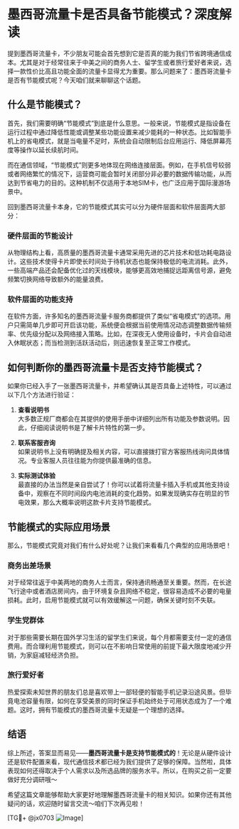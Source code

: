 # 墨西哥流量卡是否具备节能模式？深度解读

提到墨西哥流量卡，不少朋友可能会首先想到它是否真的能为我们节省跨境通信成本。尤其是对于经常往来于中美之间的商务人士、留学生或者旅行爱好者来说，选择一款性价比高且功能全面的流量卡显得尤为重要。那么问题来了：墨西哥流量卡是否有节能模式呢？今天咱们就来聊聊这个话题。

## 什么是节能模式？

首先，我们需要明确“节能模式”到底是什么意思。一般来说，节能模式是指设备在运行过程中通过降低性能或调整某些功能设置来减少能耗的一种状态。比如智能手机上的省电模式，就是当电量不足时，系统会自动限制后台应用运行、降低屏幕亮度等操作以延长续航时间。

而在通信领域，“节能模式”则更多地体现在网络连接层面。例如，在手机信号较弱或者网络繁忙的情况下，运营商可能会暂时关闭部分非必要的数据传输功能，从而达到节省电力的目的。这种机制不仅适用于本地SIM卡，也广泛应用于国际漫游场景中。

回到墨西哥流量卡本身，它的节能模式其实可以分为硬件层面和软件层面两大部分：

### 硬件层面的节能设计

从物理结构上看，高质量的墨西哥流量卡通常采用先进的芯片技术和低功耗电路设计。这些技术使得卡片即使长时间处于待机状态也能保持极低的电流消耗。此外，一些高端产品还会配备优化过的天线模块，能够更高效地捕捉远距离信号源，避免频繁切换网络导致额外的能量浪费。

### 软件层面的功能支持

在软件方面，许多知名的墨西哥流量卡服务商都提供了类似“省电模式”的选项。用户只需简单几步即可开启该功能，系统便会根据当前使用情况动态调整数据传输频率、优先级分配以及网络接入策略。比如，在深夜无人使用设备时，卡片会自动进入休眠状态；而当检测到活跃活动后，则迅速恢复至正常工作模式。

## 如何判断你的墨西哥流量卡是否支持节能模式？

如果你已经入手了一张墨西哥流量卡，并希望确认其是否具备上述特性，可以通过以下几个方法进行验证：

1. **查看说明书**  
   大多数正规厂商都会在其提供的使用手册中详细列出所有功能及参数说明。因此，仔细阅读说明书是了解卡片特性的第一步。

2. **联系客服咨询**  
   如果说明书上没有明确提及相关内容，可以直接拨打官方客服热线询问具体情况。专业客服人员往往能为你提供最准确的信息。

3. **实际测试体验**  
   最直接的办法当然是亲自尝试了！你可以试着将流量卡插入手机或其他支持设备中，观察在不同时间段内电池消耗的变化趋势。如果发现确实存在明显的节电效果，那么大概率说明这款卡片支持节能模式。

## 节能模式的实际应用场景

那么，节能模式究竟对我们有什么好处呢？让我们来看看几个典型的应用场景吧！

### 商务出差场景

对于经常往返于中美两地的商务人士而言，保持通讯畅通至关重要。然而，在长途飞行途中或者酒店房间内，由于环境复杂且网络不稳定，很容易造成不必要的电量损耗。此时，启用节能模式就可以有效缓解这一问题，确保关键时刻不失联。

### 学生党群体

对于那些需要长期在国外学习生活的留学生们来说，每个月都需要支付一定的通信费用。而合理利用节能模式，则可以在不影响日常使用的前提下最大限度地减少开销，为家庭减轻经济负担。

### 旅行爱好者

热爱探索未知世界的朋友们总是喜欢带上一部轻便的智能手机记录沿途风景。但毕竟电池容量有限，如何在享受美景的同时保证手机始终处于可用状态成为了一个难题。这时，拥有节能模式的墨西哥流量卡无疑是一个理想的选择。

## 结语

综上所述，答案显而易见——**墨西哥流量卡是支持节能模式的**！无论是从硬件设计还是软件配置来看，现代通信技术都已经为我们提供了足够的保障。当然啦，具体表现如何还得取决于个人需求以及所选品牌的服务水平。所以，在购买之前一定要做好充分调研哦～

希望这篇文章能够帮助大家更好地理解墨西哥流量卡的相关知识。如果你还有其他疑问的话，欢迎随时留言交流～咱们下次再见啦！

[TG💪+ @jx0703 ![Image](https://github.com/user-attachments/assets/dbca1d08-cadb-493c-b0ec-ad6f7a83f270)]